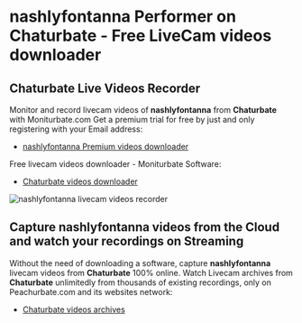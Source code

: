 # nashlyfontanna Performer on Chaturbate - Free LiveCam videos downloader

## Chaturbate Live Videos Recorder

Monitor and record livecam videos of **nashlyfontanna** from **Chaturbate** with Moniturbate.com
Get a premium trial for free by just and only registering with your Email address:
* [nashlyfontanna Premium videos downloader](https://moniturbate.com/request-demo-licence-key.html)

Free livecam videos downloader - Moniturbate Software:
* [Chaturbate videos downloader](https://moniturbate.com/moniturbate-download-software.html)

![nashlyfontanna livecam videos recorder](https://peachurnet.com/templates/moniturbate-software.png)


## Capture nashlyfontanna videos from the Cloud and watch your recordings on Streaming

Without the need of downloading a software, capture **nashlyfontanna** livecam videos from **Chaturbate** 100% online.
Watch Livecam archives from **Chaturbate** unlimitedly from thousands of existing recordings, only on Peachurbate.com and its websites network:
* [Chaturbate videos archives](https://peachurnet.com/)